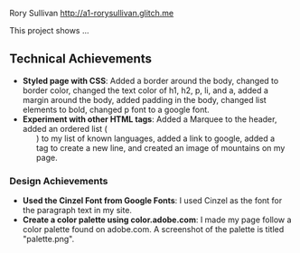 Rory Sullivan
http://a1-rorysullivan.glitch.me

This project shows ...

## Technical Achievements
- **Styled page with CSS**: Added a border around the body, changed to border color, changed the text color of h1, h2, p, li, and a, 
added a margin around the body, added padding in the body, changed list elements to bold, changed p font to a google font. 
- **Experiment with other HTML tags**: Added a Marquee to the header, added an ordered list (<ol>) to my list of known languages,
added a link to google, added a <br> tag to create a new line, and created an image of mountains on my page. 

### Design Achievements
- **Used the Cinzel Font from Google Fonts**: I used Cinzel as the font for the paragraph text in my site.
- **Create a color palette using color.adobe.com**: I made my page follow a color palette found on adobe.com. A screenshot of the palette
is titled "palette.png".


